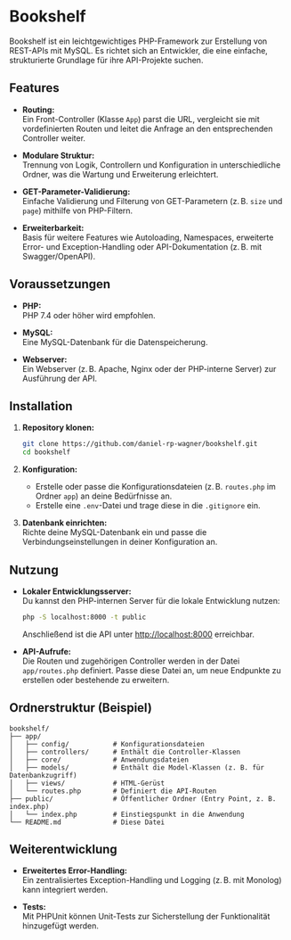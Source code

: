 # Bookshelf

Bookshelf ist ein leichtgewichtiges PHP-Framework zur Erstellung von REST-APIs mit MySQL. Es richtet sich an Entwickler, die eine einfache, strukturierte Grundlage für ihre API-Projekte suchen.

## Features

- **Routing:**  
  Ein Front-Controller (Klasse `App`) parst die URL, vergleicht sie mit vordefinierten Routen und leitet die Anfrage an den entsprechenden Controller weiter.

- **Modulare Struktur:**  
  Trennung von Logik, Controllern und Konfiguration in unterschiedliche Ordner, was die Wartung und Erweiterung erleichtert.

- **GET-Parameter-Validierung:**  
  Einfache Validierung und Filterung von GET-Parametern (z. B. `size` und `page`) mithilfe von PHP-Filtern.

- **Erweiterbarkeit:**  
  Basis für weitere Features wie Autoloading, Namespaces, erweiterte Error- und Exception-Handling oder API-Dokumentation (z. B. mit Swagger/OpenAPI).

## Voraussetzungen

- **PHP:**  
  PHP 7.4 oder höher wird empfohlen.
  
- **MySQL:**  
  Eine MySQL-Datenbank für die Datenspeicherung.

- **Webserver:**  
  Ein Webserver (z. B. Apache, Nginx oder der PHP-interne Server) zur Ausführung der API.

## Installation

1. **Repository klonen:**

   ```bash
   git clone https://github.com/daniel-rp-wagner/bookshelf.git
   cd bookshelf
   ```

2. **Konfiguration:**  
   - Erstelle oder passe die Konfigurationsdateien (z. B. `routes.php` im Ordner `app`) an deine Bedürfnisse an.
   - Erstelle eine `.env`-Datei und trage diese in die `.gitignore` ein.

3. **Datenbank einrichten:**  
   Richte deine MySQL-Datenbank ein und passe die Verbindungseinstellungen in deiner Konfiguration an.

## Nutzung

- **Lokaler Entwicklungsserver:**  
  Du kannst den PHP-internen Server für die lokale Entwicklung nutzen:

  ```bash
  php -S localhost:8000 -t public
  ```

  Anschließend ist die API unter [http://localhost:8000](http://localhost:8000) erreichbar.

- **API-Aufrufe:**  
  Die Routen und zugehörigen Controller werden in der Datei `app/routes.php` definiert. Passe diese Datei an, um neue Endpunkte zu erstellen oder bestehende zu erweitern.

## Ordnerstruktur (Beispiel)

```
bookshelf/
├── app/
│   ├── config/           # Konfigurationsdateien
│   ├── controllers/      # Enthält die Controller-Klassen
│   ├── core/             # Anwendungsdateien
│   ├── models/           # Enthält die Model-Klassen (z. B. für Datenbankzugriff)
│   ├── views/            # HTML-Gerüst
│   └── routes.php        # Definiert die API-Routen
├── public/               # Öffentlicher Ordner (Entry Point, z. B. index.php)
│   └── index.php         # Einstiegspunkt in die Anwendung
└── README.md             # Diese Datei
```

## Weiterentwicklung

- **Erweitertes Error-Handling:**  
  Ein zentralisiertes Exception-Handling und Logging (z. B. mit Monolog) kann integriert werden.

- **Tests:**  
  Mit PHPUnit können Unit-Tests zur Sicherstellung der Funktionalität hinzugefügt werden.
